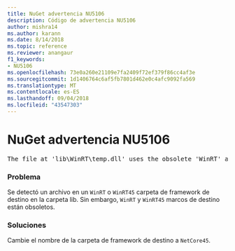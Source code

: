 ```yaml
---
title: NuGet advertencia NU5106
description: Código de advertencia NU5106
author: mishra14
ms.author: karann
ms.date: 8/14/2018
ms.topic: reference
ms.reviewer: anangaur
f1_keywords:
- NU5106
ms.openlocfilehash: 73e0a260e21109e7fa2409f72ef379f86cc4af3e
ms.sourcegitcommit: 1d1406764c6af5fb7801d462e0c4afc9092fa569
ms.translationtype: MT
ms.contentlocale: es-ES
ms.lasthandoff: 09/04/2018
ms.locfileid: "43547303"
---
```

# <a name="nuget-warning-nu5106"></a>NuGet advertencia NU5106
<pre>The file at 'lib\WinRT\temp.dll' uses the obsolete 'WinRT' as the framework folder. Replace 'WinRT' or 'WinRT45' with 'NetCore45'.</pre>

### <a name="issue"></a>Problema

Se detectó un archivo en un `WinRT` o `WinRT45` carpeta de framework de destino en la carpeta lib. Sin embargo, `WinRT` y `WinRT45` marcos de destino están obsoletos.


### <a name="solution"></a>Soluciones

Cambie el nombre de la carpeta de framework de destino a `NetCore45`.

